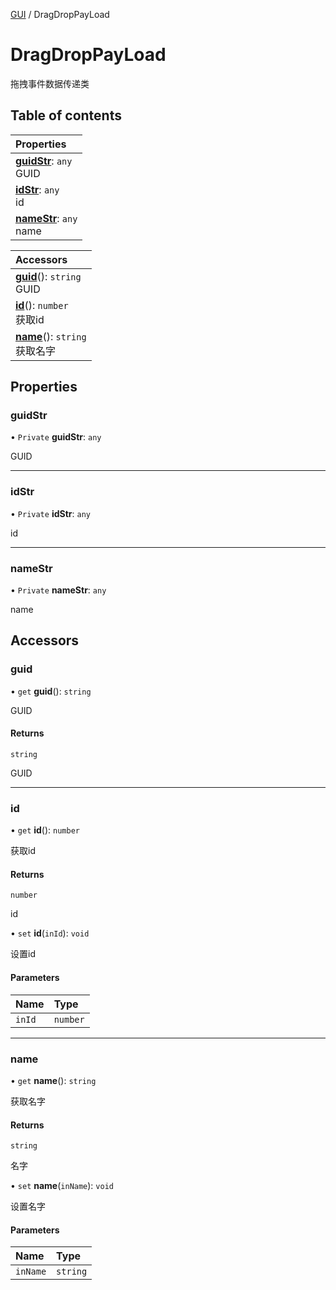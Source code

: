 [GUI](../groups/GUI.GUI.md) / DragDropPayLoad

# DragDropPayLoad <Badge type="tip" text="Class" /> <Score text="DragDropPayLoad" />

拖拽事件数据传递类

## Table of contents

| Properties |
| :-----|
| **[guidStr](UI.DragDropPayLoad.md#guidstr)**: `any` <br> GUID|
| **[idStr](UI.DragDropPayLoad.md#idstr)**: `any` <br> id|
| **[nameStr](UI.DragDropPayLoad.md#namestr)**: `any` <br> name|

| Accessors |
| :-----|
| **[guid](UI.DragDropPayLoad.md#guid)**(): `string` <br> GUID|
| **[id](UI.DragDropPayLoad.md#id)**(): `number` <br> 获取id|
| **[name](UI.DragDropPayLoad.md#name)**(): `string` <br> 获取名字|

## Properties

### guidStr <Score text="guidStr" /> 

• `Private` **guidStr**: `any`

GUID

___

### idStr <Score text="idStr" /> 

• `Private` **idStr**: `any`

id

___

### nameStr <Score text="nameStr" /> 

• `Private` **nameStr**: `any`

name

## Accessors

### guid <Score text="guid" /> 

• `get` **guid**(): `string`

GUID

#### Returns

`string`

GUID

___

### id <Score text="id" /> 

• `get` **id**(): `number`

获取id

#### Returns

`number`

id

• `set` **id**(`inId`): `void`

设置id

#### Parameters

| Name | Type |
| :------ | :------ |
| `inId` | `number` |


___

### name <Score text="name" /> 

• `get` **name**(): `string`

获取名字

#### Returns

`string`

名字

• `set` **name**(`inName`): `void`

设置名字

#### Parameters

| Name | Type |
| :------ | :------ |
| `inName` | `string` |

